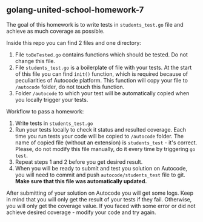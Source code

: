 ## golang-united-school-homework-7

The goal of this homework is to write tests in `students_test.go` file and achieve as much coverage as possible.

Inside this repo you can find 2 files and one directory:
1. File `toBeTested.go` contains functions which should be tested. Do not change this file.
2. File `students_test.go` is a boilerplate of file with your tests. At the start of this file you can find `init()` function, which is required because of peculiarities of Autocode platform. This function will copy your file to `/autocode` folder, do not touch this function.
3. Folder `/autocode` to which your test will be automatically copied when you locally trigger your tests.

Workflow to pass a homework: 
1. Write tests in `students_test.go`
2. Run your tests locally to check it status and resulted coverage. Each time you run tests your code will be copied to `/autocode` folder. The name of copied file (without an extension) is `students_test` - it's correct. Please, do not modify this file manually, do it every time by triggering `go test`.
3. Repeat steps 1 and 2 before you get desired result.
4. When you will be ready to submit and test you solution on Autocode, you will need to commit and push `autocode/students_test` file to git. **Make sure that this file was automatically updated.** 

After submitting of your solution on Autocode you will get some logs. Keep in mind that you will only get the result of your tests if they fail. Otherwise, you will only get the coverage value. If you faced with some error or did not achieve desired coverage - modify your code and try again.


